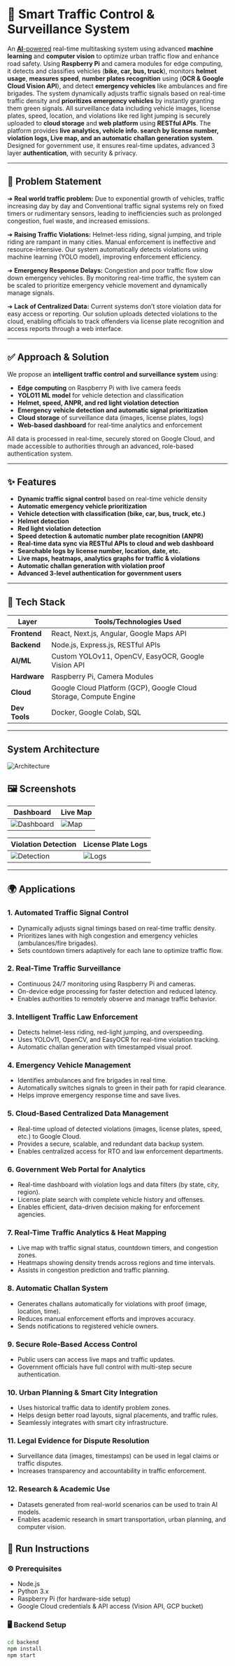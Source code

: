 # 🚦 Smart Traffic Control & Surveillance System

An <u>**AI**-powered</u> real-time multitasking system using advanced **machine learning** and **computer vision** to optimize urban traffic flow and enhance road safety. Using **Raspberry Pi** and camera modules for edge computing, it detects and classifies vehicles (**bike, car, bus, truck**), monitors **helmet usage**, **measures speed**, **number plates recognition** using (**OCR & Google Cloud Vision API**), and detect **emergency vehicles** like ambulances and fire brigades. The system dynamically adjusts traffic signals based on real-time traffic density and **prioritizes emergency vehicles** by instantly granting them green signals. All surveillance data including vehicle images, license plates, speed, location, and violations like red light jumping is securely uploaded to **cloud storage** and **web platform** using **RESTful APIs**. The platform provides **live analytics, vehicle info. search by license number, violation logs, Live map, and an automatic challan generation system**. Designed for government use, it ensures real-time updates, advanced 3 layer **authentication**, with security & privacy.

---

## 🧠 Problem Statement

➔ **Real world traffic problem:** Due to exponential growth of vehicles, traffic increasing day by day and  Conventional traffic signal systems rely on fixed timers or rudimentary sensors, leading to inefficiencies such as prolonged congestion, fuel waste, and increased emissions.

➔ **Raising Traffic Violations:** Helmet-less riding, signal jumping, and triple riding are rampant in many cities. Manual enforcement is ineffective and resource-intensive. Our system automatically detects violations using machine learning (YOLO model), improving enforcement efficiency.

➔ **Emergency Response Delays:** Congestion and poor traffic flow slow down emergency vehicles. By monitoring real-time traffic, the system can be scaled to prioritize emergency vehicle movement and dynamically manage signals.

➔ **Lack of Centralized Data:** Current systems don’t store violation data for easy access or reporting. Our solution uploads detected violations to the cloud, enabling officials to track offenders via license plate recognition and access reports through a web interface.

---

## ✅ Approach & Solution

We propose an **intelligent traffic control and surveillance system** using:
- **Edge computing** on Raspberry Pi with live camera feeds
- **YOLO11 ML model** for vehicle detection and classification
- **Helmet, speed, ANPR, and red light violation detection**
- **Emergency vehicle detection and automatic signal prioritization**
- **Cloud storage** of surveillance data (images, license plates, logs)
- **Web-based dashboard** for real-time analytics and enforcement

All data is processed in real-time, securely stored on Google Cloud, and made accessible to authorities through an advanced, role-based authentication system.

---

## ✨ Features

-  **Dynamic traffic signal control** based on real-time vehicle density  
-  **Automatic emergency vehicle prioritization**  
-  **Vehicle detection with classification (bike, car, bus, truck, etc.)**  
-  **Helmet detection**  
-  **Red light violation detection**  
-  **Speed detection & automatic number plate recognition (ANPR)**  
-  **Real-time data sync via RESTful APIs to cloud and web dashboard**  
-  **Searchable logs by license number, location, date, etc.**  
-  **Live maps, heatmaps, analytics graphs for traffic & violations**  
-  **Automatic challan generation with violation proof**  
-  **Advanced 3-level authentication for government users**  

---

## 🧰 Tech Stack

| Layer         | Tools/Technologies Used |
|---------------|-------------------------|
| **Frontend**  | React, Next.js, Angular, Google Maps API |
| **Backend**   | Node.js, Express.js, RESTful APIs |
| **AI/ML**     | Custom YOLOv11, OpenCV, EasyOCR, Google Vision API |
| **Hardware**  | Raspberry Pi, Camera Modules |
| **Cloud**     | Google Cloud Platform (GCP), Google Cloud Storage, Compute Engine |
| **Dev Tools** | Docker, Google Colab, SQL |

---
## System Architecture
![Architecture](screenshots/architecture.png) 
## 🖼️ Screenshots

| Dashboard | Live Map |
|----------|----------|
| ![Dashboard](screenshots/dashboard.png) | ![Map](screenshots/map.png) |

| Violation Detection | License Plate Logs |
|---------------------|--------------------|
| ![Detection](screenshots/violation_detection.png) | ![Logs](screenshots/logs.png) |

---
## 🌍 Applications

### 1.  Automated Traffic Signal Control
- Dynamically adjusts signal timings based on real-time traffic density.
- Prioritizes lanes with high congestion and emergency vehicles (ambulances/fire brigades).
- Sets countdown timers adaptively for each lane to optimize traffic flow.

### 2.  Real-Time Traffic Surveillance
- Continuous 24/7 monitoring using Raspberry Pi and cameras.
- On-device edge processing for faster detection and reduced latency.
- Enables authorities to remotely observe and manage traffic behavior.

### 3.  Intelligent Traffic Law Enforcement
- Detects helmet-less riding, red-light jumping, and overspeeding.
- Uses YOLOv11, OpenCV, and EasyOCR for real-time violation tracking.
- Automatic challan generation with timestamped visual proof.

### 4.  Emergency Vehicle Management
- Identifies ambulances and fire brigades in real time.
- Automatically switches signals to green in their path for rapid clearance.
- Helps improve emergency response time and save lives.

### 5.  Cloud-Based Centralized Data Management
- Real-time upload of detected violations (images, license plates, speed, etc.) to Google Cloud.
- Provides a secure, scalable, and redundant data backup system.
- Enables centralized access for RTO and law enforcement departments.

### 6.  Government Web Portal for Analytics
- Real-time dashboard with violation logs and data filters (by state, city, region).
- License plate search with complete vehicle history and offenses.
- Enables efficient, data-driven decision making for enforcement agencies.

### 7.  Real-Time Traffic Analytics & Heat Mapping
- Live map with traffic signal status, countdown timers, and congestion zones.
- Heatmaps showing density trends across regions and time intervals.
- Assists in congestion prediction and traffic planning.

### 8.  Automatic Challan System
- Generates challans automatically for violations with proof (image, location, time).
- Reduces manual enforcement efforts and improves accuracy.
- Sends notifications to registered vehicle owners.

### 9.  Secure Role-Based Access Control
- Public users can access live maps and traffic updates.
- Government officials have full control with multi-step secure authentication.

### 10.  Urban Planning & Smart City Integration
- Uses historical traffic data to identify problem zones.
- Helps design better road layouts, signal placements, and traffic rules.
- Seamlessly integrates with smart city infrastructure.

### 11.  Legal Evidence for Dispute Resolution
- Surveillance data (images, timestamps) can be used in legal claims or traffic disputes.
- Increases transparency and accountability in traffic enforcement.

### 12.  Research & Academic Use
- Datasets generated from real-world scenarios can be used to train AI models.
- Enables academic research in smart transportation, urban planning, and computer vision.


## 🚀 Run Instructions

### ⚙️ Prerequisites
- Node.js
- Python 3.x
- Raspberry Pi (for hardware-side setup)
- Google Cloud credentials & API access (Vision API, GCP bucket)

### 🖥️ Backend Setup

```bash
cd backend
npm install
npm start
